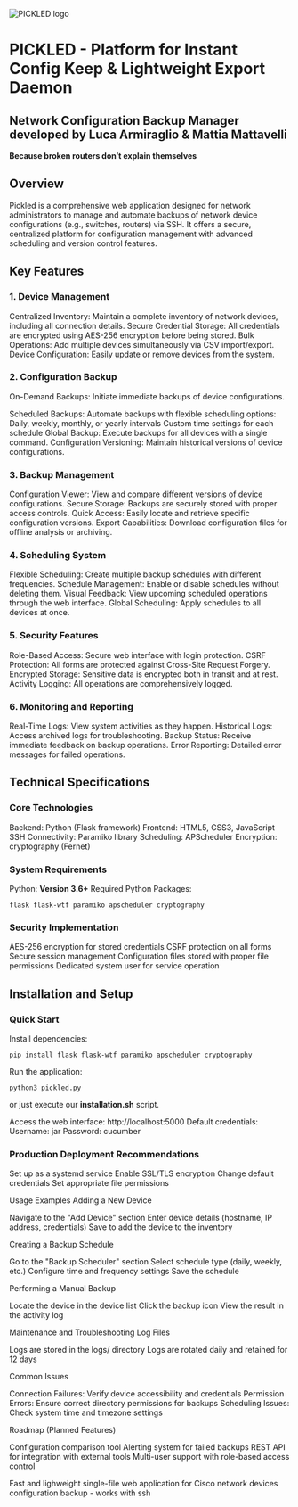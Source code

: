 ![PICKLED logo](https://github.com/AlastorApps/pickled/blob/main/PICKLED_logo320.png)


# PICKLED - Platform for Instant Config Keep & Lightweight Export Daemon
## Network Configuration Backup Manager developed by Luca Armiraglio & Mattia Mattavelli

__Because broken routers don’t explain themselves__

## Overview

Pickled is a comprehensive web application designed for network administrators to manage and automate backups of network device configurations (e.g., switches, routers) via SSH. It offers a secure, centralized platform for configuration management with advanced scheduling and version control features.


## Key Features
### 1. Device Management

 Centralized Inventory: Maintain a complete inventory of network devices, including all connection details.
 Secure Credential Storage: All credentials are encrypted using AES-256 encryption before being stored.
 Bulk Operations: Add multiple devices simultaneously via CSV import/export.
 Device Configuration: Easily update or remove devices from the system.

### 2. Configuration Backup

On-Demand Backups: Initiate immediate backups of device configurations.

 Scheduled Backups: Automate backups with flexible scheduling options:
 Daily, weekly, monthly, or yearly intervals
 Custom time settings for each schedule
 Global Backup: Execute backups for all devices with a single command.
 Configuration Versioning: Maintain historical versions of device configurations.


### 3. Backup Management

 Configuration Viewer: View and compare different versions of device configurations.
 Secure Storage: Backups are securely stored with proper access controls.
 Quick Access: Easily locate and retrieve specific configuration versions.
 Export Capabilities: Download configuration files for offline analysis or archiving.


### 4. Scheduling System

 Flexible Scheduling: Create multiple backup schedules with different frequencies.
 Schedule Management: Enable or disable schedules without deleting them.
 Visual Feedback: View upcoming scheduled operations through the web interface.
 Global Scheduling: Apply schedules to all devices at once.


### 5. Security Features

 Role-Based Access: Secure web interface with login protection.
 CSRF Protection: All forms are protected against Cross-Site Request Forgery.
 Encrypted Storage: Sensitive data is encrypted both in transit and at rest.
 Activity Logging: All operations are comprehensively logged.


### 6. Monitoring and Reporting

 Real-Time Logs: View system activities as they happen.
 Historical Logs: Access archived logs for troubleshooting.
 Backup Status: Receive immediate feedback on backup operations.
 Error Reporting: Detailed error messages for failed operations.


## Technical Specifications
### Core Technologies

 Backend: Python (Flask framework)
 Frontend: HTML5, CSS3, JavaScript
 SSH Connectivity: Paramiko library
 Scheduling: APScheduler
 Encryption: cryptography (Fernet)


### System Requirements

 Python: __Version 3.6+__
 Required Python Packages:

```
flask flask-wtf paramiko apscheduler cryptography
```


### Security Implementation

 AES-256 encryption for stored credentials
 CSRF protection on all forms
 Secure session management
 Configuration files stored with proper file permissions
 Dedicated system user for service operation

## Installation and Setup
### Quick Start

 Install dependencies:
```
pip install flask flask-wtf paramiko apscheduler cryptography
```
Run the application:
```
python3 pickled.py
```
or just execute our __installation.sh__ script.

 Access the web interface:
 http://localhost:5000
 Default credentials:
 Username: jar
 Password: cucumber

### Production Deployment Recommendations

 Set up as a systemd service
 Enable SSL/TLS encryption
 Change default credentials
 Set appropriate file permissions

Usage Examples
Adding a New Device

 Navigate to the "Add Device" section
 Enter device details (hostname, IP address, credentials)
 Save to add the device to the inventory

Creating a Backup Schedule

 Go to the "Backup Scheduler" section
 Select schedule type (daily, weekly, etc.)
 Configure time and frequency settings
 Save the schedule

Performing a Manual Backup

 Locate the device in the device list
 Click the backup icon
 View the result in the activity log

Maintenance and Troubleshooting
Log Files

 Logs are stored in the logs/ directory
 Logs are rotated daily and retained for 12 days

Common Issues

 Connection Failures: Verify device accessibility and credentials
 Permission Errors: Ensure correct directory permissions for backups
 Scheduling Issues: Check system time and timezone settings

Roadmap (Planned Features)

 Configuration comparison tool
 Alerting system for failed backups
 REST API for integration with external tools
 Multi-user support with role-based access control


Fast and lighweight single-file web application for Cisco network devices configuration backup - works with ssh
